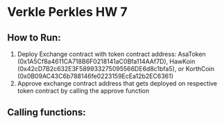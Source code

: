 # Verkle Perkles HW 7
## How to Run:
1. Deploy Exchange contract with token contract address: AsaToken (0x1A5Cf8a4611CA718B6F0218141aC0Bfa114AAf7D), HawKoin (0x42cD7B2c632E3F589933275095566DE6d8c1bfa5), or KorthCoin (0x0B09AC43C6b788146fe0223159EcEa12b2EC6361)
2. Approve exchange contract address that gets deployed on respective token contract by calling the approve function

## Calling functions:


